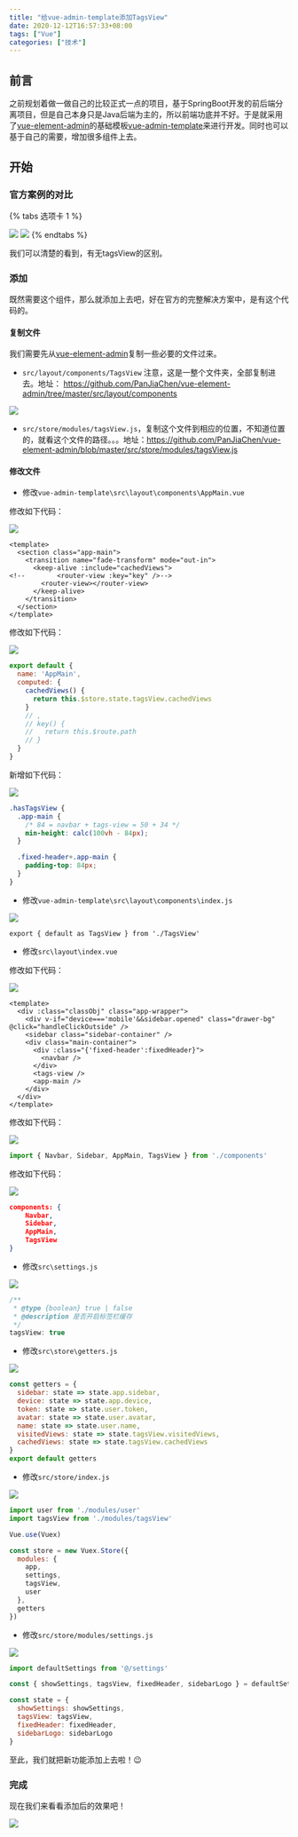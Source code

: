 ```yaml
---
title: "给vue-admin-template添加TagsView"
date: 2020-12-12T16:57:33+08:00
tags: ["Vue"]
categories: ["技术"]
---
```


## 前言

之前规划着做一做自己的比较正式一点的项目，基于SpringBoot开发的前后端分离项目，但是自己本身只是Java后端为主的，所以前端功底并不好。于是就采用了[vue-element-admin](https://github.com/PanJiaChen/vue-element-admin)的基础模板[vue-admin-template](https://github.com/PanJiaChen/vue-admin-template)来进行开发。同时也可以基于自己的需要，增加很多组件上去。

## 开始

### 官方案例的对比

{% tabs 选项卡 1 %}
<!-- tab 无tagsView -->
<img src="/images/articles/2020/vue-add-tagsview/vue-add-tagsview01.png" />
<!-- endtab -->
<!-- tab 有tagsView -->
<img src="/images/articles/2020/vue-add-tagsview/vue-add-tagsview02.png" />
<!-- endtab -->
{% endtabs %}

我们可以清楚的看到，有无tagsView的区别。

### 添加

既然需要这个组件，那么就添加上去吧，好在官方的完整解决方案中，是有这个代码的。

#### 复制文件

我们需要先从[vue-element-admin](https://github.com/PanJiaChen/vue-element-admin)复制一些必要的文件过来。

* `src/layout/components/TagsView` 注意，这是一整个文件夹，全部复制进去。地址： https://github.com/PanJiaChen/vue-element-admin/tree/master/src/layout/components

![](/images/articles/2020/vue-add-tagsview/vue-add-tagsview03.png)

* `src/store/modules/tagsView.js`，复制这个文件到相应的位置，不知道位置的，就看这个文件的路径。。。地址：https://github.com/PanJiaChen/vue-element-admin/blob/master/src/store/modules/tagsView.js

#### 修改文件

* 修改`vue-admin-template\src\layout\components\AppMain.vue`

修改如下代码：

![](/images/articles/2020/vue-add-tagsview/vue-add-tagsview04.png)

```vue
<template>
  <section class="app-main">
    <transition name="fade-transform" mode="out-in">
      <keep-alive :include="cachedViews">
<!--        <router-view :key="key" />-->
        <router-view></router-view>
      </keep-alive>
    </transition>
  </section>
</template>
```

修改如下代码：

![](/images/articles/2020/vue-add-tagsview/vue-add-tagsview05.png)

```javascript
export default {
  name: 'AppMain',
  computed: {
    cachedViews() {
      return this.$store.state.tagsView.cachedViews
    }
    // ,
    // key() {
    //   return this.$route.path
    // }
  }
}
```

新增如下代码：

![](/images/articles/2020/vue-add-tagsview/vue-add-tagsview06.png)

```css
.hasTagsView {
  .app-main {
    /* 84 = navbar + tags-view = 50 + 34 */
    min-height: calc(100vh - 84px);
  }

  .fixed-header+.app-main {
    padding-top: 84px;
  }
}
```

* 修改`vue-admin-template\src\layout\components\index.js`

![](/images/articles/2020/vue-add-tagsview/vue-add-tagsview08.png)

```vue
export { default as TagsView } from './TagsView'
```

* 修改`src\layout\index.vue`

修改如下代码：

![](/images/articles/2020/vue-add-tagsview/vue-add-tagsview09.png)

```vue
<template>
  <div :class="classObj" class="app-wrapper">
    <div v-if="device==='mobile'&&sidebar.opened" class="drawer-bg" @click="handleClickOutside" />
    <sidebar class="sidebar-container" />
    <div class="main-container">
      <div :class="{'fixed-header':fixedHeader}">
        <navbar />
      </div>
      <tags-view />
      <app-main />
    </div>
  </div>
</template>
```

修改如下代码：

![](/images/articles/2020/vue-add-tagsview/vue-add-tagsview10.png)

```javascript
import { Navbar, Sidebar, AppMain, TagsView } from './components'
```

修改如下代码：

![](/images/articles/2020/vue-add-tagsview/vue-add-tagsview11.png)

```json
components: {
    Navbar,
    Sidebar,
    AppMain,
    TagsView
}
```

* 修改`src\settings.js`

![](/images/articles/2020/vue-add-tagsview/vue-add-tagsview12.png)

```javascript
/**
 * @type {boolean} true | false
 * @description 是否开启标签栏缓存
 */
tagsView: true
```

* 修改`src\store\getters.js`

![](/images/articles/2020/vue-add-tagsview/vue-add-tagsview13.png)

```javascript
const getters = {
  sidebar: state => state.app.sidebar,
  device: state => state.app.device,
  token: state => state.user.token,
  avatar: state => state.user.avatar,
  name: state => state.user.name,
  visitedViews: state => state.tagsView.visitedViews,
  cachedViews: state => state.tagsView.cachedViews
}
export default getters
```

* 修改`src/store/index.js `

![](/images/articles/2020/vue-add-tagsview/vue-add-tagsview14.png)

```javascript
import user from './modules/user'
import tagsView from './modules/tagsView'

Vue.use(Vuex)

const store = new Vuex.Store({
  modules: {
    app,
    settings,
    tagsView,
    user
  },
  getters
})
```

* 修改`src/store/modules/settings.js`

![](/images/articles/2020/vue-add-tagsview/vue-add-tagsview15.png)

```javascript
import defaultSettings from '@/settings'

const { showSettings, tagsView, fixedHeader, sidebarLogo } = defaultSettings

const state = {
  showSettings: showSettings,
  tagsView: tagsView,
  fixedHeader: fixedHeader,
  sidebarLogo: sidebarLogo
}
```

至此，我们就把新功能添加上去啦！😉

### 完成

现在我们来看看添加后的效果吧！

![](/images/articles/2020/vue-add-tagsview/vue-add-tagsview16.png)